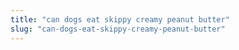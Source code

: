 ```yaml
---
title: "can dogs eat skippy creamy peanut butter"
slug: "can-dogs-eat-skippy-creamy-peanut-butter"
---
```


